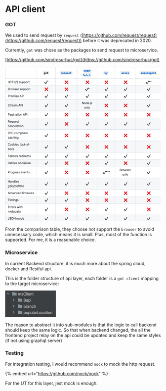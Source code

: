 # API client

### GOT

We used to send request by `request` ([https://github.com/request/request](https://github.com/request/request)) before it was deprecated in 2020.

Currently, `got` was chose as the packages to send  request to microservice.

[https://github.com/sindresorhus/got](https://github.com/sindresorhus/got)



![](<../../.gitbook/assets/image (8).png>)



From the comparison table, they choose not support the `browser` to avoid unnecessary code, which means it is small. Plus, most of the function is supported. For me, it is a reasonable choice.



### Microservice

In current Backend structure, it is much more about the spring cloud, docker and Restful api.

This is the folder structure of api layer, each folder is a `got client`  mapping to the target microservice:

![](<../../.gitbook/assets/image (4) (1).png>)



The reason to abstract it into sub-modules is that the logic to call backend should keep the same logic. So that when backend changed, the all the frontend project relay on the api could be updated and keep the same styles (if not using graphql server)

### Testing

For integration testing, I would recommend `nock` to mock the http request.

{% embed url="https://github.com/nock/nock" %}

For the UT for this layer, jest mock is enough.
